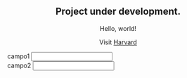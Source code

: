 <html lang="en">
  <body>
    <h2 style="text-align:center;">Project under development.</h2>
    <p style="text-align:center;">Hello, world!</p>
    <p></p>
    <p style="text-align:center;">Visit <a href="https://www.harvard.edu/">Harvard</a></p>
       <div style="text-align:left;" class="input-group input-group-sm mb-3">
       <span class="input-group-text" id="inputGroup-sizing-sm">campo1</span>
       <input type="text" class="form-control" aria-label="Sizing example input" aria-describedby="inputGroup-sizing-sm">
            <div style="text-align:left;" class="input-group input-group-sm mb-3">
            <span class="input-group-text" id="inputGroup-sizing-sm">campo2</span>
            <input type="text" class="form-control" aria-label="Sizing example input" aria-describedby="inputGroup-sizing-sm">
       </div>
  </body>
</html>

